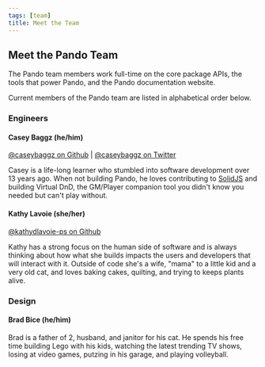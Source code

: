 ```yaml
---
tags: [team]
title: Meet the Team
---
```


## Meet the Pando Team

The Pando team members work full-time on the core package APIs, the tools that power Pando, and the Pando documentation website.

Current members of the Pando team are listed in alphabetical order below.

### Engineers

#### Casey Baggz (he/him)

[@caseybaggz on Github](https://github.com/caseybaggz) | [@caseybaggz on Twitter](https://twitter.com/caseybaggz)

Casey is a life-long learner who stumbled into software development over 13 years ago. When not building Pando, he loves contributing to [SolidJS](https://docs.solidjs.com/) and building Virtual DnD, the GM/Player companion tool you didn't know you needed but can't play without.

#### Kathy Lavoie (she/her)

[@kathydlavoie-ps on Github](https://github.com/kathydlavoie-ps)

Kathy has a strong focus on the human side of software and is always thinking about how what she builds impacts the users and developers that will interact with it. Outside of code she's a wife, "mama" to a little kid and a very old cat, and loves baking cakes, quilting, and trying to keeps plants alive.

### Design

#### Brad Bice (he/him)

Brad is a father of 2, husband, and janitor for his cat. He spends his free time building Lego with his kids, watching the latest trending TV shows, losing at video games, putzing in his garage, and playing volleyball.
